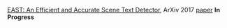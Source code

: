 [EAST: An Efficient and Accurate Scene Text Detector](./east.txt), ArXiv 2017 [paper](./https://arxiv.org/abs/1704.03155) **In Progress**

